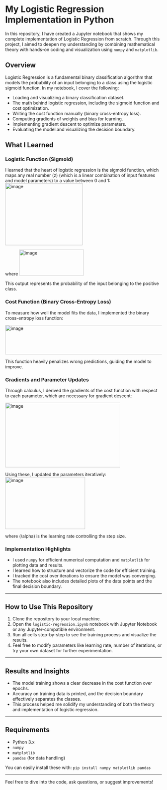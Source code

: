 # My Logistic Regression Implementation in Python

In this repository, I have created a Jupyter notebook that shows my complete implementation of Logistic Regression from scratch. Through this project, I aimed to deepen my understanding by combining mathematical theory with hands-on coding and visualization using `numpy` and `matplotlib`.

## Overview

Logistic Regression is a fundamental binary classification algorithm that models the probability of an input belonging to a class using the logistic sigmoid function. In my notebook, I cover the following:

- Loading and visualizing a binary classification dataset.
- The math behind logistic regression, including the sigmoid function and cost optimization.
- Writing the cost function manually (binary cross-entropy loss).
- Computing gradients of weights and bias for learning.
- Implementing gradient descent to optimize parameters.
- Evaluating the model and visualizing the decision boundary.

## What I Learned

### Logistic Function (Sigmoid)

I learned that the heart of logistic regression is the sigmoid function, which maps any real number \(z\) (which is a linear combination of input features and model parameters) to a value between 0 and 1:
<img width="249" height="199" alt="image" src="https://github.com/user-attachments/assets/f1a9dd81-277e-417c-af21-25aa1a2a6ade" />

where
<img width="208" height="83" alt="image" src="https://github.com/user-attachments/assets/c5e71dc1-b57a-4a78-abcc-94be033841a2" />

This output represents the probability of the input belonging to the positive class.

### Cost Function (Binary Cross-Entropy Loss)

To measure how well the model fits the data, I implemented the binary cross-entropy loss function:

<img width="734" height="94" alt="image" src="https://github.com/user-attachments/assets/66a9609d-9999-4f79-a974-c37fda2c24fe" />


This function heavily penalizes wrong predictions, guiding the model to improve.

### Gradients and Parameter Updates

Through calculus, I derived the gradients of the cost function with respect to each parameter, which are necessary for gradient descent:

<img width="370" height="207" alt="image" src="https://github.com/user-attachments/assets/2acd435b-5b04-4ec6-81fa-6acb68248311" />


Using these, I updated the parameters iteratively:
<img width="257" height="167" alt="image" src="https://github.com/user-attachments/assets/c6334012-2e56-4fa8-a407-10941c11dc25" />

where \(\alpha\) is the learning rate controlling the step size.

### Implementation Highlights

- I used `numpy` for efficient numerical computation and `matplotlib` for plotting data and results.
- I learned how to structure and vectorize the code for efficient training.
- I tracked the cost over iterations to ensure the model was converging.
- The notebook also includes detailed plots of the data points and the final decision boundary.

---

## How to Use This Repository

1. Clone the repository to your local machine.
2. Open the `logistic-regression.ipynb` notebook with Jupyter Notebook or any Jupyter-compatible environment.
3. Run all cells step-by-step to see the training process and visualize the results.
4. Feel free to modify parameters like learning rate, number of iterations, or try your own dataset for further experimentation.

---

## Results and Insights

- The model training shows a clear decrease in the cost function over epochs.
- Accuracy on training data is printed, and the decision boundary effectively separates the classes.
- This process helped me solidify my understanding of both the theory and implementation of logistic regression.

---

## Requirements

- Python 3.x
- `numpy`
- `matplotlib`
- `pandas` (for data handling)

You can easily install these with:
`pip install numpy matplotlib pandas`

---

Feel free to dive into the code, ask questions, or suggest improvements!

